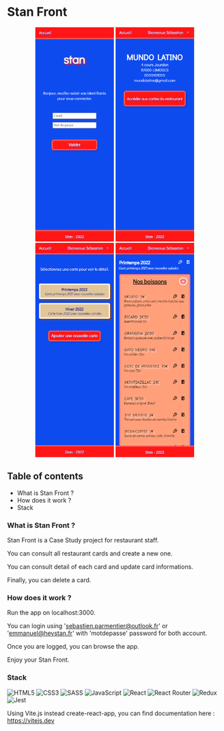 # Stan Front


<div align="center">
  <img src="documents/Home-connect.PNG" height=500px>
  <img src="documents/Home-connected.PNG" height=500px>
  <img src="documents/All-cards.PNG" height=500px>
  <img src="documents/Card-detail.PNG" height=500px>
</div>
  
## Table of contents

* What is Stan Front ?
* How does it work ?
* Stack

### What is Stan Front ?

Stan Front is a Case Study project for restaurant staff.  

You can consult all restaurant cards and create a new one.  

You can consult detail of each card and update card informations.  

Finally, you can delete a card.

### How does it work ?

Run the app on localhost:3000.

You can login using 'sebastien.parmentier@outlook.fr' or 'emmanuel@heystan.fr' with 'motdepasse' password for both account.

Once you are logged, you can browse the app.

Enjoy your Stan Front.

### Stack

![HTML5](https://img.shields.io/badge/html5-%23E34F26.svg?style=for-the-badge&logo=html5&logoColor=white)
![CSS3](https://img.shields.io/badge/css3-%231572B6.svg?style=for-the-badge&logo=css3&logoColor=white)
![SASS](https://img.shields.io/badge/SASS-hotpink.svg?style=for-the-badge&logo=SASS&logoColor=white)
![JavaScript](https://img.shields.io/badge/javascript-%23323330.svg?style=for-the-badge&logo=javascript&logoColor=%23F7DF1E)
![React](https://img.shields.io/badge/react-%2320232a.svg?style=for-the-badge&logo=react&logoColor=%2361DAFB)
![React Router](https://img.shields.io/badge/React_Router-CA4245?style=for-the-badge&logo=react-router&logoColor=white)
![Redux](https://img.shields.io/badge/redux-%23593d88.svg?style=for-the-badge&logo=redux&logoColor=white)
![Jest](https://img.shields.io/badge/-jest-%23C21325?style=for-the-badge&logo=jest&logoColor=white)

Using Vite.js instead create-react-app, you can find documentation here : https://vitejs.dev
